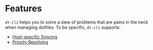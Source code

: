 # Features

`dt-cli` helps you to solve a slew of problems that are pains in the neck when
managing dotfiles.  To be specific, `dt-cli` supports:

- [Host-specific Syncing](host-specific)
- [Priority Resolving](scope)
